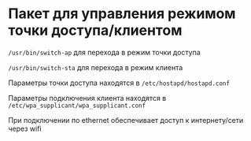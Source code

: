 # Пакет для управления режимом точки доступа/клиентом

`/usr/bin/switch-ap` для перехода в режим точки доступа

`/usr/bin/switch-sta` для перехода в режим клиента

Параметры точки доступа находятся в `/etc/hostapd/hostapd.conf`

Параметры подключения клиента находятся в `/etc/wpa_supplicant/wpa_supplicant.conf`

При подключении по ethernet обеспечивает доступ к интернету/сети через wifi
